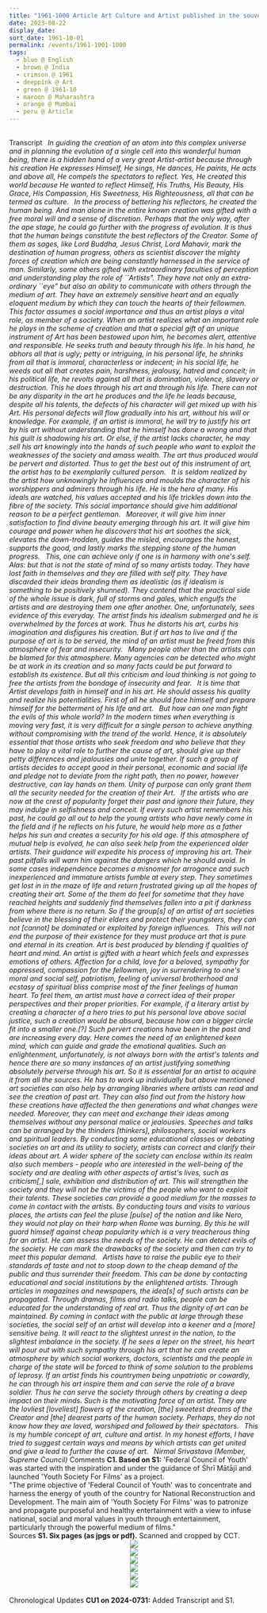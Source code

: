 ```yaml
---
title: "1961-1000 Article Art Culture and Artist published in the souvenir Dignity of Art brought out to commemorate the Inauguration of the Youth Society For Films by the Union Home Minister Lal Bahadur Shastri on 1961-1008, the function presided over by the Chief Minister of Maharashtra Y. B. Chevam, Mumbai, Maharashtra, India"
date: 2023-08-22
display_date: 
sort_date: 1961-10-01
permalink: /events/1961-1001-1000
tags:
  - blue @ English
  - brown @ India
  - crimson @ 1961
  - deeppink @ Art
  - green @ 1961-10
  - maroon @ Maharashtra
  - orange @ Mumbai
  - peru @ Article
---
```


<br>

<wave-list>
  <list-title color="DarkSeaGreen" width="50">Transcript</list-title>
  <list-item color="BlanchedAlmond"  width="280">&ensp;<i>In guiding the creation of an atom into this complex universe and in planning the evolution of a single cell into this wonderful human being, there is a hidden hand of a very great Artist-artist because through his creation He expresses Himself, He sings, He dances, He paints, He acts and above all, He compels the spectators to reflect. Yes, He created this world because He wanted to reflect Himself, His Truths, His Beauty, His Grace, His Compassion, His Sweetness, His Righteousness, all that can be termed as culture.</i></list-item>
  <list-item color="Lavender"  width="280">&ensp;<i>In the process of bettering his reflectors, he created the human being. And man alone in the entire known creation was gifted with a free moral will and a sense of discretion. Perhaps that the only way, after the ape stage, he could go further with the progress of evolution. It is thus that the human beings constitute the best reflectors of the Creator. Some of them as sages, like Lord Buddha, Jesus Christ, Lord Mahavir, mark the destination of human progress, others as scientist discover the mighty forces of creation which are being constantly harnessed in the service of man. Similarly, some others gifted with extraordinary faculties of perception and understanding play the role of ``Artists". They have not only an extra-ordinary ``eye" but also an ability to communicate with others through the medium of art. They have an extremely sensitive heart and an equally eloquent medium by which they can touch the hearts of their fellowmen. This factor assumes a social importance and thus an artist plays a vital role, as member of a society. When an artist realizes what an important role he plays in the scheme of creation and that a special gift of an unique instrument of Art has been bestowed upon him, he becomes alert, attentive and responsible. He seeks truth and beauty through his life. In his hand, he abhors all that is ugly; petty or intriguing, in his personal life, he shrinks from all that is immoral, characterless or indecent; in his social life, he weeds out all that creates pain, harshness, jealousy, hatred and conceit; in his political life, he revolts against all that is domination, violence, slavery or destruction. This he does through his art and through his life. There can not be any disparity in the art he produces and the life he leads because, despite all his talents, the defects of his character will get mixed up with his Art. His personal defects will flow gradually into his art, without his will or knowledge. For example, if an artist is immoral, he will try to justify his art by his art without understanding that he himself has done a wrong and that his guilt is shadowing his art. Or else, if the artist lacks character, he may sell his art knowingly into the hands of such people who want to exploit the weaknesses of the society and amass wealth. The art thus produced would be pervert and distorted. Thus to get the best out of this instrument of art, the artist has to be exemplarily cultured person.</i></list-item>
  <list-item color="BlanchedAlmond"  width="280">&ensp;<i>It is seldom realized by the artist how unknowingly he influences and moulds the character of his worshippers and admirers through his life. He is the hero of many. His ideals are watched, his values accepted and his life trickles down into the fibre of the society. This social importance should give him additional reason to be a perfect gentleman.</i></list-item>
  <list-item color="Lavender"  width="280">&ensp;<i>Moreover, it will give him inner satisfaction to find divine beauty emerging through his art. It will give him courage and power when he discovers that his art soothes the sick, elevates the down-trodden, guides the misled, encourages the honest, supports the good, and lastly marks the stepping stone of the human progress.</i></list-item>
  <list-item color="BlanchedAlmond"  width="280">&ensp;<i>This, one can achieve only if one is in harmony with one's self. Alas: but that is not the state of mind of so many artists today. They have lost faith in themselves and they are filled with self pity. They have discarded their ideas branding them as idealistic (as if idealism is something to be positively shunned). They contend that the practical side of the whole issue is dark, full of storms and gales, which engulfs the artists and are destroying them one after another. One, unfortunately, sees evidence of this everyday. The artist finds his idealism submerged and he is overwhelmed by the forces at work. Thus he distorts his art, curbs his imagination and disfigures his creation. But if art has to live and if the purpose of art is to be served, the mind of an artist must be freed from this atmosphere of fear and insecurity.</i></list-item>
  <list-item color="Lavender"  width="280">&ensp;<i>Many people other than the artists can be blamed for this atmosphere. Many agencies can be detected who might be at work in its creation and so many facts could be put forward to establish its existence. But all this criticism and loud thinking is not going to free the artists from the bondage of insecurity and fear.</i></list-item>
  <list-item color="BlanchedAlmond"  width="280">&ensp;<i>It is time that Artist develops faith in himself and in his art. He should assess his quality and realize his potentialities. First of all he should face himself and prepare himself for the betterment of his life and art.</i></list-item>
  <list-item color="Lavender"  width="280">&ensp;<i>But how can one man fight the evils of this whole world? In the modern times when everything is moving very fast, it is very difficult for a single person to achieve anything without compromising with the trend of the world. Hence, it is absolutely essential that those artists who seek freedom and who believe that they have to play a vital role to further the cause of art, should give up their petty differences and jealousies and unite together. If such a group of artists decides to accept good in their personal, economic and social life and pledge not to deviate from the right path, then no power, however destructive, can lay hands on them. Unity of purpose can only grant them all the security needed for the creation of their Art.</i></list-item>
  <list-item color="BlanchedAlmond"  width="280">&ensp;<i>If the artists who are now at the crest of popularity forget their past and ignore their future, they may indulge in selfishness and conceit. If every such artist remembers his past, he could go all out to help the young artists who have newly come in the field and if he reflects on his future, he would help more as a father helps his sun and creates a security for his old age. If this atmosphere of mutual help is evolved, he can also seek help from the experienced older artists. Their guidance will expedite his process of improving his art. Their past pitfalls will warn him against the dangers which he should avoid. In some cases independence becomes a misnomer for arrogance and such inexperienced and immature artists fumble at every step. They sometimes get lost in in the maze of life and return frustrated giving up all the hopes of creating their art. Some of the them do feel for sometime that they have reached heights and suddenly find themselves fallen into a pit if darkness from where there is no return. So if the group[s] of an artist of art societies believe in the blessing of their elders and protect their youngsters, they can not [cannot] be dominated or exploited by foreign influences.</i></list-item>
  <list-item color="Lavender"  width="280">&ensp;<i>This will not end the purpose of their existence for they must produce art that is pure and eternal in its creation. Art is best produced by blending if qualities of heart and mind. An artist is gifted with a heart which feels and expresses emotions of others. Affection for a child, love for a beloved, sympathy for oppressed, compassion for the fellowmen, joy in surrendering to one's moral and social self, patriotism, feeling of universal brotherhood and ecstasy of spiritual bliss comprise most of the finer feelings of human heart. To feel them, an artist must have a correct idea of their proper perspectives and their proper priorities. For example, if a literary artist by creating a character of a hero tries to put his personal love above social justice, such a creation would be absurd, because how can a bigger circle fit into a smaller one.[?] Such pervert creations have been in the past and are increasing every day. Here comes the need of an enlightened keen mind, which can guide and grade the emotional qualities. Such an enlightenment, unfortunately, is not always born with the artist's talents and hence there are so many instances of an artist justifying something absolutely perverse through his art. So it is essential for an artist to acquire it from all the sources. He has to work up individually but above mentioned art societies can also help by arranging libraries where artists can read and see the creation of past art. They can also find out from the history how these creations have affected the then generations and what changes were needed. Moreover, they can meet and exchange their ideas among themselves without any personal malice or jealousies. Speeches and talks can be arranged by the thinders [thinkers], philosophers, social workers and spiritual leaders. By conducting some educational classes or debating societies on art and its utility to society, artists can correct and clarify their ideas about art. A wider sphere of the society can enclose within its realm also such members - people who are interested in the well-being of the society and are dealing with other aspects of artist's lives, such as criticism[,] sale, exhibition and distribution of art. This will strengthen the society and they will not be the victims of the people who want to exploit their talents. These societies can provide a good medium for the masses to come in contact with the artists. By conducting tours and visits to various places, the artists can feel the pluse [pulse] of the nation and like Nero, they would not play on their harp when Rome was burning. By this he will guard himself against cheap popularity which is a very treacherous thing for an artist. He can assess the needs of the society. He can detect evils of the society. He can mark the drawbacks of the society and then can try to meet this popular demand.</i></list-item>
  <list-item color="BlanchedAlmond"  width="280">&ensp;<i>Artists have to raise the public eye to their standards of taste and not to stoop down to the cheap demand of the public and thus surrender their freedom. This can be done by contacting educational and social institutions by the enlightened artists. Through articles in magazines and newspapers, the idea[s] of such artists can be propagated. Through dramas, films and radio talks, people can be educated for the understanding of real art. Thus the dignity of art can be maintained. By coming in contact with the public at large through these societies, the social self of an artist will develop into a keener and a [more] sensitive being. It will react to the slightest unrest in the nation, to the slightest imbalance in the society. If he sees a leper on the street, his heart will pour out with such sympathy through his art that he can create an atmosphere by which social workers, doctors, scientists and the people in charge of the state will be forced to think of some solution to the problems of leprosy. If an artist finds his countrymen being unpatriotic or cowardly, he can through his art inspire them and can serve the role of a brave soldier. Thus he can serve the society through others by creating a deep impact on their minds. Such is the motivating force of an artist. They are the lovliest [loveliest] flowers of the creation, [the] sweetest dreams of the Creator and [the] dearest parts of the human society. Perhaps, they do not know how they are loved, worshiped and followed by their spectators.</i></list-item>
  <list-item color="Lavender"  width="280">&ensp;<i>This is my humble concept of art, culture and artist. In my honest efforts, I have tried to suggest certain ways and means by which artists can get united and give a lead to further the cause of art.</i></list-item>
  <list-item color="BlanchedAlmond"  width="280">&ensp;<i>Nirmal Srivastava (Member, Supreme Council)</i></list-item>  
</wave-list> 

<wave-list>
  <list-title color="DarkSeaGreen" width="55">Comments</list-title>
  <list-item color="BlanchedAlmond" width="280"><b>C1. Based on S1:</b> 'Federal Council of Youth' was started with the inspiration and under the guidance of Śhrī Mātājī and launched 'Youth Society For Films' as a project.<br>
"The prime objective of 'Federal Council of Youth' was to concentrate and harness the energy of youth of the country for National Reconstruction and Development. The main aim of 'Youth Society For Films' was to patronize and propagate purposeful and healthy entertainment with a view to infuse national, social and moral values in youth through entertainment, particularly through the powerful medium of films."</list-item>  
</wave-list>

<br> 
  
<wave-list>
  <list-title color="DarkSeaGreen" width="40">Sources</list-title>
  <list-item color="BlanchedAlmond" width="280"><b>S1. Six pages (as jpgs or pdf).</b> Scanned and cropped by CCT.</list-item>
</wave-list>

<div style="text-align: center"><img src="https://pub-bcc3cbe9b1e94ba1ac28915f7a3900fa.r2.dev/1961-1000_ART_CULTURE_AND_ARTIST_by_Shrimati_Nirmal_Srivastava_(Member_Supremee_Council)_Page_1.jpg" /></div>

<div style="text-align: center"><img src="https://pub-bcc3cbe9b1e94ba1ac28915f7a3900fa.r2.dev/1961-1000_ART_CULTURE_AND_ARTIST_by_Shrimati_Nirmal_Srivastava_(Member_Supremee_Council)_Page_2.jpg" /></div>

<div style="text-align: center"><img src="https://pub-bcc3cbe9b1e94ba1ac28915f7a3900fa.r2.dev/1961-1000_ART_CULTURE_AND_ARTIST_by_Shrimati_Nirmal_Srivastava_(Member_Supremee_Council)_Page_3.jpg" /></div>

<div style="text-align: center"><img src="https://pub-bcc3cbe9b1e94ba1ac28915f7a3900fa.r2.dev/1961-1000_ART_CULTURE_AND_ARTIST_by_Shrimati_Nirmal_Srivastava_(Member_Supremee_Council)_Page_4.jpg" /></div>

<div style="text-align: center"><img src="https://pub-bcc3cbe9b1e94ba1ac28915f7a3900fa.r2.dev/1961-1000_ART_CULTURE_AND_ARTIST_by_Shrimati_Nirmal_Srivastava_(Member_Supremee_Council)_Page_5.jpg" /></div>

<div style="text-align: center"><img src="https://pub-bcc3cbe9b1e94ba1ac28915f7a3900fa.r2.dev/1961-1000_ART_CULTURE_AND_ARTIST_by_Shrimati_Nirmal_Srivastava_(Member_Supremee_Council)_Page_6.jpg" /></div>

<br>

<wave-list>
  <list-title color="DarkSeaGreen" width="110">Chronological Updates</list-title>
  <list-item color="BlanchedAlmond"  width="280"><b>CU1 on 2024-0731:</b> Added Transcript and S1.</list-item>
</wave-list>